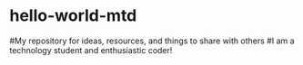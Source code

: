 # hello-world-mtd
#My repository for ideas, resources, and things to share with others
#I am a technology student and enthusiastic coder!
